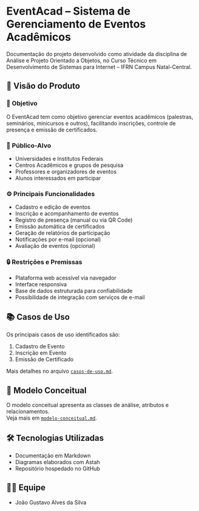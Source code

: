 # EventAcad – Sistema de Gerenciamento de Eventos Acadêmicos

Documentação do projeto desenvolvido como atividade da disciplina de Análise e Projeto Orientado a Objetos, no Curso Técnico em Desenvolvimento de Sistemas para Internet – IFRN Campus Natal-Central.

## 📌 Visão do Produto

### 🎯 Objetivo
O EventAcad tem como objetivo gerenciar eventos acadêmicos (palestras, seminários, minicursos e outros), facilitando inscrições, controle de presença e emissão de certificados.

### 👥 Público-Alvo
- Universidades e Institutos Federais  
- Centros Acadêmicos e grupos de pesquisa  
- Professores e organizadores de eventos  
- Alunos interessados em participar

### ⚙️ Principais Funcionalidades
- Cadastro e edição de eventos  
- Inscrição e acompanhamento de eventos  
- Registro de presença (manual ou via QR Code)  
- Emissão automática de certificados  
- Geração de relatórios de participação  
- Notificações por e-mail (opcional)  
- Avaliação de eventos (opcional)

### 🔒 Restrições e Premissas
- Plataforma web acessível via navegador
- Interface responsiva
- Base de dados estruturada para confiabilidade
- Possibilidade de integração com serviços de e-mail

## 📚 Casos de Uso
Os principais casos de uso identificados são:
1. Cadastro de Evento  
2. Inscrição em Evento  
3. Emissão de Certificado  

Mais detalhes no arquivo [`casos-de-uso.md`](casos-de-uso.md).

## 🧠 Modelo Conceitual
O modelo conceitual apresenta as classes de análise, atributos e relacionamentos.  
Veja mais em [`modelo-conceitual.md`](modelo-conceitual.md).

## 🛠️ Tecnologias Utilizadas
- Documentação em Markdown
- Diagramas elaborados com Astah
- Repositório hospedado no GitHub

## 👨‍💻 Equipe
- João Gustavo Alves da Silva
